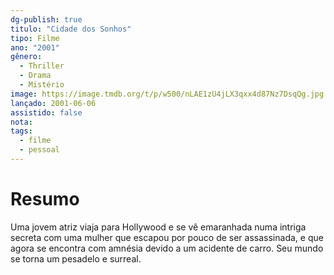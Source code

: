 ```yaml
---
dg-publish: true
titulo: "Cidade dos Sonhos"
tipo: Filme
ano: "2001"
gênero:
  - Thriller
  - Drama
  - Mistério
image: https://image.tmdb.org/t/p/w500/nLAE1zU4jLX3qxx4d87Nz7DsqQg.jpg
lançado: 2001-06-06
assistido: false
nota:
tags:
  - filme
  - pessoal
---
```

# Resumo
Uma jovem atriz viaja para Hollywood e se vê emaranhada numa intriga secreta com uma mulher que escapou por pouco de ser assassinada, e que agora se encontra com amnésia devido a um acidente de carro. Seu mundo se torna um pesadelo e surreal.
